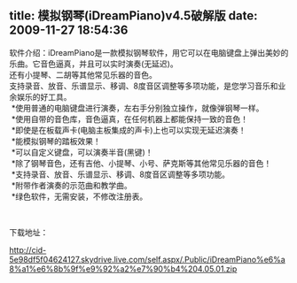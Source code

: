 title: 模拟钢琴(iDreamPiano)v4.5破解版
date: 2009-11-27 18:54:36
---

<p>
	软件介绍：iDreamPiano是一款模拟钢琴软件，用它可以在电脑键盘上弹出美妙的乐曲。它音色逼真，并且可以实时演奏(无延迟)。<br />
	还有小提琴、二胡等其他常见乐器的音色。<br />
	支持录音、放音、乐谱显示、移调、8度音区调整等多项功能，是您学习音乐和业余娱乐的好工具。<br />
	&nbsp;*使用普通的电脑键盘进行演奏，左右手分别独立操作，就像弹钢琴一样。 <br />
	&nbsp;*使用自带的音色库，音色逼真，在任何机器上都能保持一致的音色！<br />
	&nbsp;*即使是在板载声卡(电脑主板集成的声卡)上也可以实现无延迟演奏！<br />
	&nbsp;*能模拟钢琴的踏板效果！ <br />
	&nbsp;*可以自定义键盘，可以演奏半音(黑键)！ <br />
	&nbsp;*除了钢琴音色，还有吉他、小提琴、小号、萨克斯等其他常见乐器的音色！<br />
	&nbsp;*支持录音、放音、乐谱显示、移调、8度音区调整等多项功能。 <br />
	&nbsp;*附带作者演奏的示范曲和教学曲。<br />
	&nbsp;*绿色软件，无需安装，不修改注册表。</p>
<p>
	&nbsp;</p>
<p>
	下载地址：</p>
<p>
	<a href="http://cid-5e98df5f04624127.skydrive.live.com/self.aspx/.Public/iDreamPiano%e6%a8%a1%e6%8b%9f%e9%92%a2%e7%90%b4%204.05.01.zip">http://cid-5e98df5f04624127.skydrive.live.com/self.aspx/.Public/iDreamPiano%e6%a8%a1%e6%8b%9f%e9%92%a2%e7%90%b4%204.05.01.zip</a></p>
